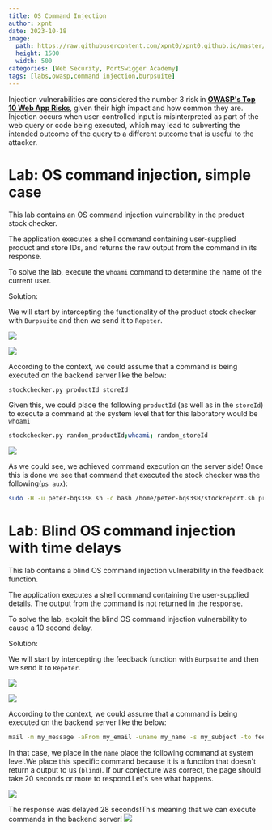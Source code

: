 ```yaml
---
title: OS Command Injection
author: xpnt
date: 2023-10-18
image:
  path: https://raw.githubusercontent.com/xpnt0/xpnt0.github.io/master/assets/images/PortSwigger/Os_Command_Injection1.png
  height: 1500
  width: 500
categories: [Web Security, PortSwigger Academy]
tags: [labs,owasp,command injection,burpsuite]
---
```


Injection vulnerabilities are considered the number 3 risk in [**OWASP's Top 10 Web App Risks**](https://owasp.org/www-project-top-ten/), given their high impact and how common they are. Injection occurs when user-controlled input is misinterpreted as part of the web query or code being executed, which may lead to subverting the intended outcome of the query to a different outcome that is useful to the attacker.




# Lab: OS command injection, simple case

This lab contains an OS command injection vulnerability in the product stock checker.

The application executes a shell command containing user-supplied product and store IDs, and returns the raw output from the command in its response.

To solve the lab, execute the `whoami` command to determine the name of the current user.

Solution: 

We will start by intercepting the functionality of the product stock checker with `Burpsuite` and then we send it to `Repeter`.


![](https://raw.githubusercontent.com/xpnt0/xpnt0.github.io/master/assets/images/PortSwigger/Os_Command_Injection2.png)


![](https://raw.githubusercontent.com/xpnt0/xpnt0.github.io/master/assets/images/PortSwigger/Os_Command_Injection3.png)


According to the context, we could assume that a command is being executed on the backend server like the below: 

```bash
stockchecker.py productId storeId
```
Given this, we could place the following `productId` (as well as in the `storeId`) to execute a command at the system level that for this laboratory would be `whoami`

```bash
stockchecker.py random_productId;whoami; random_storeId
```
![](https://raw.githubusercontent.com/xpnt0/xpnt0.github.io/master/assets/images/PortSwigger/Os_Command_Injection5.png)

As we could see, we achieved command execution on the server side! Once this is done we see that command that executed the stock checker was the following(`ps aux`):

```bash
sudo -H -u peter-bqs3sB sh -c bash /home/peter-bqs3sB/stockreport.sh productId storeId
```


# Lab: Blind OS command injection with time delays

This lab contains a blind OS command injection vulnerability in the feedback function.

The application executes a shell command containing the user-supplied details. The output from the command is not returned in the response.

To solve the lab, exploit the blind OS command injection vulnerability to cause a 10 second delay.

Solution:

We will start by intercepting the feedback function with `Burpsuite` and then we send it to `Repeter`.

![](https://raw.githubusercontent.com/xpnt0/xpnt0.github.io/master/assets/images/PortSwigger/Os_Command_Injection6.png)

![](https://raw.githubusercontent.com/xpnt0/xpnt0.github.io/master/assets/images/PortSwigger/Os_Command_Injection9.png)


According to the context, we could assume that a command is being executed on the backend server like the below: 

```bash
mail -m my_message -aFrom my_email -uname my_name -s my_subject -to feedback@vulnerable-website.com
```

In that case, we place in the `name` place the following command at system level.We place this specific command because it is a function that doesn't return a output to us (`blind`). If our conjecture was correct, the page should take 20 seconds or more to respond.Let's see what happens.

![](https://raw.githubusercontent.com/xpnt0/xpnt0.github.io/master/assets/images/PortSwigger/Os_Command_Injection7.png)

The response was delayed 28 seconds!This meaning that we can execute commands in the backend server!
![](https://raw.githubusercontent.com/xpnt0/xpnt0.github.io/master/assets/images/PortSwigger/Os_Command_Injection8.png)

